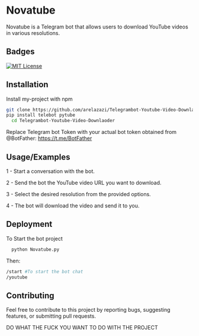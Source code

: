 # Novatube

Novatube is a Telegram bot that allows users to download YouTube videos in various resolutions.
## Badges

[![MIT License](https://img.shields.io/badge/License-MIT-green.svg)](https://choosealicense.com/licenses/mit/)

## Installation

Install my-project with npm

```bash
git clone https://github.com/arelazazi/Telegrambot-Youtube-Video-Downlaoder.git
pip install telebot pytube
  cd Telegrambot-Youtube-Video-Downlaoder
```

Replace Telegram bot Token with your actual bot token obtained from @BotFather: https://t.me/BotFather
## Usage/Examples

1 - Start a conversation with the bot.

2 - Send the bot the YouTube video URL you want to download.

3 - Select the desired resolution from the provided options.

4 - The bot will download the video and send it to you.


## Deployment

To Start the bot project

```bash
  python Novatube.py
```
Then:
```bash
/start #To start the bot chat
/youtube 
```
## Contributing

Feel free to contribute to this project by reporting bugs, suggesting features, or submitting pull requests.

DO WHAT THE FUCK YOU WANT TO DO WITH THE PROJECT 
